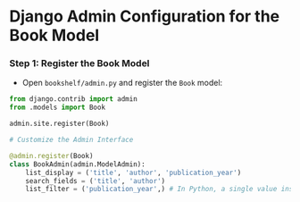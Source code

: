 # Django Admin Configuration for the Book Model

### Step 1: Register the Book Model
- Open `bookshelf/admin.py` and register the `Book` model:
```python
from django.contrib import admin
from .models import Book

admin.site.register(Book)

# Customize the Admin Interface

@admin.register(Book)
class BookAdmin(admin.ModelAdmin):
    list_display = ('title', 'author', 'publication_year')
    search_fields = ('title', 'author')
    list_filter = ('publication_year',) # In Python, a single value inside a tuple or list must have a comma after it to differentiate it from just a plain value.
